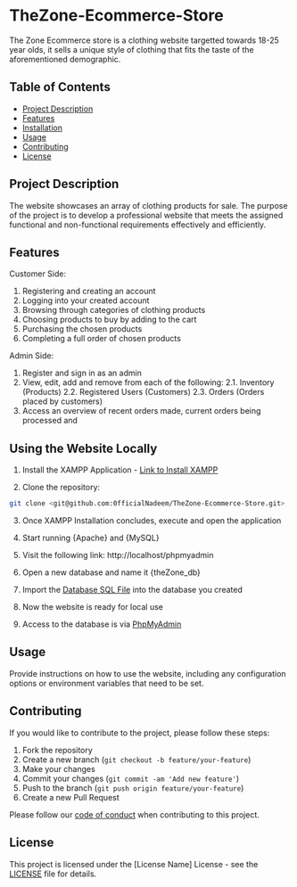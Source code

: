 # TheZone-Ecommerce-Store

The Zone Ecommerce store is a clothing website targetted towards 18-25 year olds, 
it sells a unique style of clothing that fits the taste of the aforementioned demographic.

## Table of Contents

- [Project Description](#project-description)
- [Features](#features)
- [Installation](#installation)
- [Usage](#usage)
- [Contributing](#contributing)
- [License](#license)

## Project Description

The website showcases an array of clothing products for sale. The purpose of the project is to develop 
a professional website that meets the assigned functional and non-functional requirements effectively and efficiently.

## Features

Customer Side: 

1. Registering and creating an account
2. Logging into your created account
3. Browsing through categories of clothing products
3. Choosing products to buy by adding to the cart
4. Purchasing the chosen products 
5. Completing a full order of chosen products


Admin Side:

1. Register and sign in as an admin
2. View, edit, add and remove from each of the following:
    2.1. Inventory (Products)
    2.2. Registered Users (Customers)
    2.3. Orders (Orders placed by customers)
3. Access an overview of recent orders made, current orders being processed and 

## Using the Website Locally

1. Install the XAMPP Application - [Link to Install XAMPP](https://www.apachefriends.org/download.html)

2. Clone the repository:
```bash
git clone <git@github.com:0fficialNadeem/TheZone-Ecommerce-Store.git>
```

3. Once XAMPP Installation concludes, execute and open the application

4. Start running {Apache} and {MySQL}

5. Visit the following link: http://localhost/phpmyadmin

6. Open a new database and name it {theZone_db}

7. Import the [Database SQL File](thezone_db.sql) into the database you created

8. Now the website is ready for local use

9. Access to the database is via [PhpMyAdmin](http://localhost/phpmyadmin)


## Usage

Provide instructions on how to use the website, including any configuration options or environment variables that need to be set.

## Contributing

If you would like to contribute to the project, please follow these steps:

1. Fork the repository
2. Create a new branch (`git checkout -b feature/your-feature`)
3. Make your changes
4. Commit your changes (`git commit -am 'Add new feature'`)
5. Push to the branch (`git push origin feature/your-feature`)
6. Create a new Pull Request

Please follow our [code of conduct](link_to_code_of_conduct.md) when contributing to this project.

## License

This project is licensed under the [License Name] License - see the [LICENSE](LICENSE) file for details.
